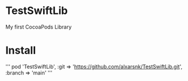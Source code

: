 # TestSwiftLib
My first CocoaPods Library 

# Install

'''
pod 'TestSwiftLib', :git => 'https://github.com/alxarsnk/TestSwiftLib.git', :branch => 'main'
'''
